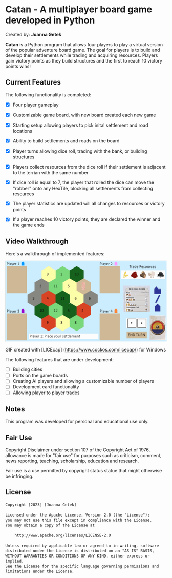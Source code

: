 # Catan - A multiplayer board game developed in Python

Created by: **Joanna Getek**

**Catan** is a Python program that allows four players to play a virtual version of the popular adventure board game. The goal for players is to build and develop their settlements while trading and acquiring resources. 
Players gain victory points as they build structures and the first to reach 10 victory points wins!

## Current Features

The following functionality is completed:

* [x] Four player gameplay
* [x] Customizable game board, with new board created each new game
* [x] Starting setup allowing players to pick inital settlement and road locations
* [x] Ability to build settlements and roads on the board
* [x] Player turns allowing dice roll, trading with the bank, or building structures
* [x] Players collect resources from the dice roll if their settlement is adjacent to the terrian with the same number
* [x] If dice roll is equal to 7, the player that rolled the dice can move the "robber" onto any HexTile, blocking all settlements from collecting resources
* [x] The player statistics are updated will all changes to resources or victory points
* [x] If a player reaches 10 victory points, they are declared the winner and the game ends


## Video Walkthrough

Here's a walkthrough of implemented features:

<img src='setup_catan.gif' title='Game Setup' width='' alt='Game Setup' />

<!-- Replace this with whatever GIF tool you used! -->
GIF created with [LICEcap] (https://www.cockos.com/licecap/) for Windows 
<!-- Recommended tools:
[Kap](https://getkap.co/) for macOS
[ScreenToGif](https://www.screentogif.com/) for Windows
[peek](https://github.com/phw/peek) for Linux. -->

The following features that are under development:

* [ ] Building cities
* [ ] Ports on the game boards
* [ ] Creating AI players and allowing a customizable number of players
* [ ] Development card functionality
* [ ] Allowing player to player trades 

## Notes

This program was developed for personal and educational use only. 

## Fair Use 

Copyright Disclaimer under section 107 of the Copyright Act of 1976, allowance is made for "fair use" for purposes such as criticism, comment, news reporting, teaching, scholarship, education and research.

Fair use is a use permitted by copyright status statue that might otherwise be infringing.

## License

    Copyright [2023] [Joanna Getek]

    Licensed under the Apache License, Version 2.0 (the "License");
    you may not use this file except in compliance with the License.
    You may obtain a copy of the License at

        http://www.apache.org/licenses/LICENSE-2.0

    Unless required by applicable law or agreed to in writing, software
    distributed under the License is distributed on an "AS IS" BASIS,
    WITHOUT WARRANTIES OR CONDITIONS OF ANY KIND, either express or implied.
    See the License for the specific language governing permissions and
    limitations under the License.
